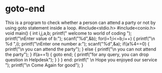 # goto-end
This is a program to check whether a person can attend a party or not by using goto statement inside a loop.
#include<stdio.h>
#include<conio.h>
void main()
{
	int i,j,a,b;
	printf("                 welcome to world of coding      ");
	printf("\nEnter value of b:");
	scanf("%d",&b);
	for(i=1;i<=b;i++)
	{
		printf("\n %d ",i);
		printf("\nEnter one number a:");
		scanf("%d",&a);
		if(a%4==0)
		{
			printf("\n you can attend the party");
		}
		else
		{
			printf("\n you can not attend the party");
		}
		if(a==1)
		{
			goto end;
			{
				printf("for any query, you can drop question in Helpdesk");
			}
		}
	}
	end:
		printf(" \n Hope you enjoyed our service  ");
		printf("\n Come Again for good");
}
